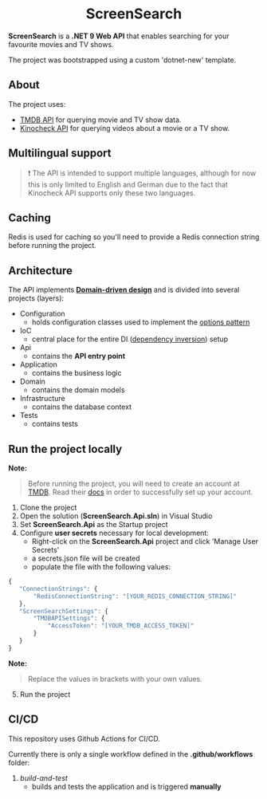 <h1 align="center">ScreenSearch</h1>

**ScreenSearch** is a **.NET 9 Web API** that enables searching for your favourite movies and TV shows.

The project was bootstrapped using a custom 'dotnet-new' template.

## About

The project uses:
- [TMDB API](https://developer.themoviedb.org/) for querying movie and TV show data.
- [Kinocheck API](https://api.kinocheck.com/) for querying videos about a movie or a TV show.

## Multilingual support
> ❗ The API is intended to support multiple languages, although for now this is only limited to English and German due to the fact that Kinocheck API supports only these two languages.

## Caching

Redis is used for caching so you'll need to provide a Redis connection string before running the project.

## Architecture

The API implements [**Domain-driven design**](https://en.wikipedia.org/wiki/Domain-driven_design)
and is divided into several projects (layers):

- Configuration
    - holds configuration classes used to implement the [options pattern](https://learn.microsoft.com/en-us/aspnet/core/fundamentals/configuration/options?view=aspnetcore-9.0)
- IoC
    - central place for the entire DI ([dependency inversion](https://learn.microsoft.com/en-us/dotnet/architecture/modern-web-apps-azure/architectural-principles#dependency-inversion)) setup
- Api
    - contains the **API entry point**
- Application
    - contains the business logic
- Domain
    - contains the domain models
- Infrastructure
    - contains the database context
- Tests
    - contains tests

## Run the project locally

**Note:**
> Before running the project, you will need to create an account at [TMDB](https://developer.themoviedb.org). Read their [docs](https://developer.themoviedb.org/docs/getting-started) in order
to successfully set up your account.

1. Clone the project
2. Open the solution (**ScreenSearch.Api.sln**) in Visual Studio
3. Set **ScreenSearch.Api** as the Startup project
4. Configure **user secrets** necessary for local development: 
    - Right-click on the **ScreenSearch.Api** project and click 'Manage User Secrets'
    - a secrets.json file will be created
    - populate the file with the following values:

 ```javascript
{
    "ConnectionStrings": {
        "RedisConnectionString": "[YOUR_REDIS_CONNECTION_STRING]"
    },
    "ScreenSearchSettings": {
        "TMDBAPISettings": {
            "AccessToken": "[YOUR_TMDB_ACCESS_TOKEN]"
        }
    }
}
```

**Note:**
> Replace the values in brackets with your own values. 

5. Run the project

## CI/CD

This repository uses Github Actions for CI/CD.

Currently there is only a single workflow defined in the  **.github/workflows** folder:

1. *build-and-test* 
    - builds and tests the application and is triggered **manually**
